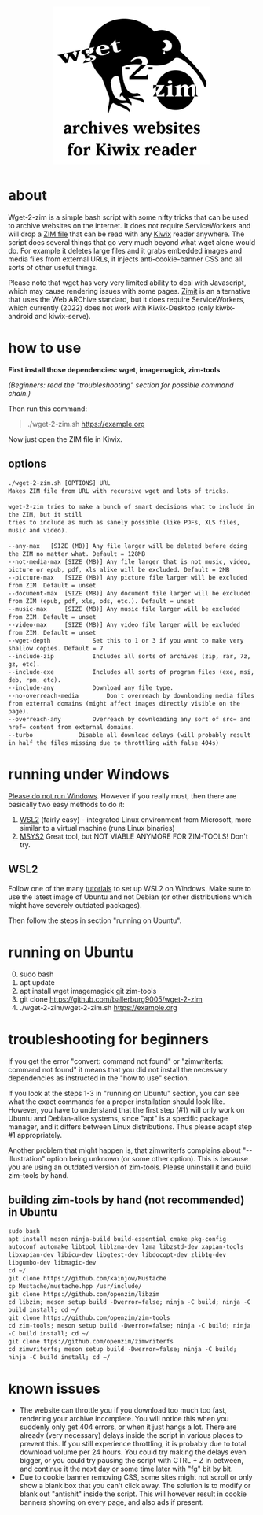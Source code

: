 <h1 align="center">
  <img width=320 src="logo_400.png" alt="wget-2-zim logo">
</h1>

# about
Wget-2-zim is a simple bash script with some nifty tricks that can be used to archive websites on the internet. It does not require ServiceWorkers and will drop a [ZIM file](https://wiki.openzim.org/) that can be read with any [Kiwix](https://www.kiwix.org/en/) reader anywhere. The script does several things that go very much beyond what wget alone would do. For example it deletes large files and it grabs embedded images and media files from external URLs, it injects anti-cookie-banner CSS and all sorts of other useful things. 

Please note that wget has very very limited ability to deal with Javascript, which may cause rendering issues with some pages. [Zimit](https://github.com/openzim/zimit) is an alternative that uses the Web ARChive standard, but it does require ServiceWorkers, which currently (2022) does not work with Kiwix-Desktop (only kiwix-android and kiwix-serve).

# how to use 

**First install those dependencies: wget, imagemagick, zim-tools**

*(Beginners: read the "troubleshooting" section for possible command chain.)*

Then run this command:

> ./wget-2-zim.sh https://example.org

Now just open the ZIM file in Kiwix.

## options
```
./wget-2-zim.sh [OPTIONS] URL
Makes ZIM file from URL with recursive wget and lots of tricks.
 
wget-2-zim tries to make a bunch of smart decisions what to include in the ZIM, but it still
tries to include as much as sanely possible (like PDFs, XLS files, music and video).
 
--any-max	[SIZE (MB)]	Any file larger will be deleted before doing the ZIM no matter what. Default = 128MB
--not-media-max [SIZE (MB)]	Any file larger that is not music, video, picture or epub, pdf, xls alike will be excluded. Default = 2MB
--picture-max 	[SIZE (MB)]	Any picture file larger will be excluded from ZIM. Default = unset
--document-max 	[SIZE (MB)]	Any document file larger will be excluded from ZIM (epub, pdf, xls, ods, etc.). Default = unset
--music-max 	[SIZE (MB)]	Any music file larger will be excluded from ZIM. Default = unset
--video-max 	[SIZE (MB)]	Any video file larger will be excluded from ZIM. Default = unset
--wget-depth			Set this to 1 or 3 if you want to make very shallow copies. Default = 7
--include-zip 			Includes all sorts of archives (zip, rar, 7z, gz, etc).
--include-exe			Includes all sorts of program files (exe, msi, deb, rpm, etc).
--include-any			Download any file type.
--no-overreach-media		Don't overreach by downloading media files from external domains (might affect images directly visible on the page).
--overreach-any			Overreach by downloading any sort of src= and href= content from external domains.
--turbo				Disable all download delays (will probably result in half the files missing due to throttling with false 404s)
```

# running under Windows

[Please do not run Windows](https://ballerburg.us.to/about-your-obligation-to-boycott-windows-11/). However if you really must, then there are basically two easy methods to do it: 

1. [WSL2](https://docs.microsoft.com/en-us/windows/wsl/setup/environment) (fairly easy) - integrated Linux environment from Microsoft, more similar to a virtual machine (runs Linux binaries)
2. [MSYS2](https://www.msys2.org/) Great tool, but NOT VIABLE ANYMORE FOR ZIM-TOOLS! Don't try.

## WSL2 

Follow one of the many [tutorials](https://www.youtube.com/watch?v=pOZ5Pb4pHOY) to set up WSL2 on Windows. Make sure to use the latest image of Ubuntu and not Debian (or other distributions which might have severely outdated packages).

Then follow the steps in section "running on Ubuntu".

# running on Ubuntu

0. sudo bash
1. apt update
2. apt install wget imagemagick git zim-tools
3. git clone https://github.com/ballerburg9005/wget-2-zim
4. ./wget-2-zim/wget-2-zim.sh https://example.org

# troubleshooting for beginners

If you get the error "convert: command not found" or "zimwriterfs: command not found" it means that you did not install the necessary dependencies as instructed in the "how to use" section. 

If you look at the steps 1-3 in "running on Ubuntu" section, you can see what the exact commands for a proper installation should look like. However, you have to understand that the first step (#1) will only work on Ubuntu and Debian-alike systems, since "apt" is a specific package manager, and it differs between Linux distributions. Thus please adapt step #1 appropriately.

Another problem that might happen is, that zimwriterfs complains about "--illustration" option being unknown (or some other option). This is because you are using an outdated version of zim-tools. Please uninstall it and build zim-tools by hand. 

## building zim-tools by hand (not recommended) in Ubuntu

```
sudo bash
apt install meson ninja-build build-essential cmake pkg-config autoconf automake libtool liblzma-dev lzma libzstd-dev xapian-tools libxapian-dev libicu-dev libgtest-dev libdocopt-dev zlib1g-dev libgumbo-dev libmagic-dev 
cd ~/
git clone https://github.com/kainjow/Mustache
cp Mustache/mustache.hpp /usr/include/
git clone https://github.com/openzim/libzim
cd libzim; meson setup build -Dwerror=false; ninja -C build; ninja -C build install; cd ~/
git clone https://github.com/openzim/zim-tools
cd zim-tools; meson setup build -Dwerror=false; ninja -C build; ninja -C build install; cd ~/
git clone ttps://github.com/openzim/zimwriterfs
cd zimwriterfs; meson setup build -Dwerror=false; ninja -C build; ninja -C build install; cd ~/
```

# known issues

* The website can throttle you if you download too much too fast, rendering your archive incomplete. You will notice this when you suddenly only get 404 errors, or when it just hangs a lot. There are already (very necessary) delays inside the script in various places to prevent this. If you still experience throttling, it is probably due to total download volume per 24 hours. You could try making the delays even bigger, or you could try pausing the script with CTRL + Z in between, and continue it the next day or some time later with "fg" bit by bit.
* Due to cookie banner removing CSS, some sites might not scroll or only show a blank box that you can't click away. The solution is to modify or blank out "antishit" inside the script. This will however result in cookie banners showing on every page, and also ads if present.

